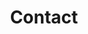---
layout: about
title: Contact
permalink: /contact/
nav: true
nav_order: 4
# subtitle: MS in Computer Science at <a href='https://computing.unl.edu/'>School of Computing at UNL</a>, Lincoln, NE.

social: true # includes social icons at the bottom of the page
---